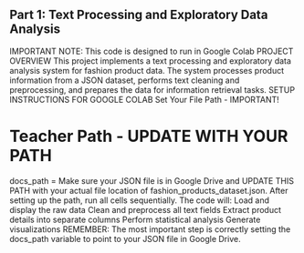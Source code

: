 ## Part 1: Text Processing and Exploratory Data Analysis  
IMPORTANT NOTE: This code is designed to run in Google Colab
PROJECT OVERVIEW
This project implements a text processing and exploratory data analysis system for fashion product data. The system processes product information from a JSON dataset, performs text cleaning and preprocessing, and prepares the data for information retrieval tasks.
SETUP INSTRUCTIONS FOR GOOGLE COLAB
Set Your File Path - IMPORTANT!
# Teacher Path - UPDATE WITH YOUR PATH
docs_path =
Make sure your JSON file is in Google Drive and UPDATE THIS PATH with your actual file location of fashion_products_dataset.json.
After setting up the path, run all cells sequentially. The code will:
Load and display the raw data
Clean and preprocess all text fields
Extract product details into separate columns
Perform statistical analysis
Generate visualizations
REMEMBER: The most important step is correctly setting the docs_path variable to point to your JSON file in Google Drive.
